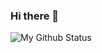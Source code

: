 ### Hi there 👋

<!--
**MoeDisk/MoeDisk** is a ✨ _special_ ✨ repository because its `README.md` (this file) appears on your GitHub profile.

Here are some ideas to get you started:

- 🔭 I’m currently working on ...
- 🌱 I’m currently learning ...
- 👯 I’m looking to collaborate on ...
- 🤔 I’m looking for help with ...
- 💬 Ask me about ...
- 📫 How to reach me: ...
- 😄 Pronouns: ...
- ⚡ Fun fact: ...
-->

![My Github Status](https://github-readme-stats.vercel.app/api?username=MoeDisk&show_icons=true&theme=tokyonight&count_private=true)
